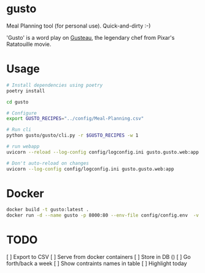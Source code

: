 # gusto
Meal Planning tool (for personal use). Quick-and-dirty :-)

'Gusto' is a word play on [Gusteau](https://pixar.fandom.com/wiki/Auguste_Gusteau), the legendary chef from Pixar's Ratatouille movie.


# Usage

```sh
# Install dependencies using poetry
poetry install

cd gusto

# Configure
export GUSTO_RECIPES="../config/Meal-Planning.csv"

# Run cli
python gusto/gusto/cli.py -r $GUSTO_RECIPES -w 1

# run webapp
uvicorn --reload --log-config config/logconfig.ini gusto.gusto.web:app

# Don't auto-reload on changes
uvicorn --log-config config/logconfig.ini gusto.gusto.web:app
```

#  Docker
```sh
docker build -t gusto:latest .
docker run -d --name gusto -p 8000:80 --env-file config/config.env  -v $(pwd)/config:/config  gusto
```

# TODO
[ ] Export to CSV
[ ] Serve from docker containers
[ ] Store in DB ()
[ ] Go forth/back a week
[ ] Show contraints names in table
[ ] Highlight today